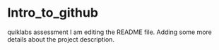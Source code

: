 # Intro_to_github
quiklabs assessment
I am editing the README file. Adding some more details about the project description.
